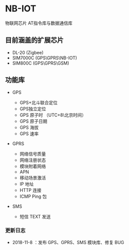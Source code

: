# NB-IOT

物联网芯片 AT指令库与数据通信库

## 目前涵盖的扩展芯片
- DL-20 (Zigbee)
- SIM7000C (GPS\GPRS\NB-IOT)
- SIM800C (GPS\GPRS\GSM)

## 功能库 
- GPS
  - GPS+北斗联合定位
  - GPS独立定位
  - GPS 原子时 （UTC+8\北京时间）
  - GPS 原子日期
  - GPS 海拔
  - GPS 速率

- GPRS
  - 网络信号质量
  - 网络注册状态
  - 模块附着网络
  - APN
  - 移动场景激活
  - IP 地址
  - HTTP 连接
  - ICMP Ping 包
- SMS
  - 短信 TEXT 发送



### 更新日志

- 2018-11-8 ：发布 GPS、GPRS、SMS 模块库、修复 BUG